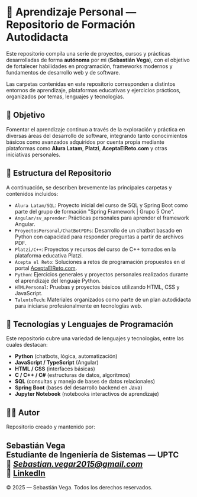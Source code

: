 # 📘 Aprendizaje Personal — Repositorio de Formación Autodidacta

Este repositorio compila una serie de proyectos, cursos y prácticas desarrolladas de forma **autónoma** por mi (**Sebastián Vega**), con el objetivo de fortalecer habilidades en programación, frameworks modernos y fundamentos de desarrollo web y de software.  

Las carpetas contenidas en este repositorio corresponden a distintos entornos de aprendizaje, plataformas educativas y ejercicios prácticos, organizados por temas, lenguajes y tecnologías.

## 🧠 Objetivo

Fomentar el aprendizaje continuo a través de la exploración y práctica en diversas áreas del desarrollo de software, integrando tanto conocimientos básicos como avanzados adquiridos por cuenta propia mediante plataformas como **Alura Latam**, **Platzi**, **AceptaElReto.com** y otras iniciativas personales.

## 📁 Estructura del Repositorio

A continuación, se describen brevemente las principales carpetas y contenidos incluidos:

- `Alura Latam/SQL`: Proyecto inicial del curso de SQL y Spring Boot como parte del grupo de formación "Spring Framework | Grupo 5 One".
- `Angular/sv_aprender`: Prácticas personales para aprender el framework Angular.
- `ProyectosPersonal/ChatBotPDFs`: Desarrollo de un chatbot basado en Python con capacidad para responder preguntas a partir de archivos PDF.
- `Platzi/C++`: Proyectos y recursos del curso de C++ tomados en la plataforma educativa Platzi.
- `Acepta el Reto`: Soluciones a retos de programación propuestos en el portal [AceptaElReto.com](https://www.aceptaelreto.com/).
- `Python`: Ejercicios generales y proyectos personales realizados durante el aprendizaje del lenguaje Python.
- `HTMLPersonal`: Pruebas y proyectos básicos utilizando HTML, CSS y JavaScript.
- `TalentoTech`: Materiales organizados como parte de un plan autodidacta para iniciarse profesionalmente en tecnologías web.

## 🧰 Tecnologías y Lenguajes de Programación

Este repositorio cubre una variedad de lenguajes y tecnologías, entre las cuales destacan:

- **Python** (chatbots, lógica, automatización)
- **JavaScript / TypeScript** (Angular)
- **HTML / CSS** (interfaces básicas)
- **C / C++ / C#** (estructuras de datos, algoritmos)
- **SQL** (consultas y manejo de bases de datos relacionales)
- **Spring Boot** (bases del desarrollo backend en Java)
- **Jupyter Notebook** (notebooks interactivos de aprendizaje)

## 🧑‍🎓 Autor

Repositorio creado y mantenido por:

**Sebastián Vega**  
Estudiante de Ingeniería de Sistemas — UPTC  
📧 *Sebastian.vegar2015@gmail.com*  
🔗 [LinkedIn](https://www.linkedin.com/in/johan-sebastian-vega-ruiz-b1292011b/)
---

© 2025 — Sebastián Vega. Todos los derechos reservados.
